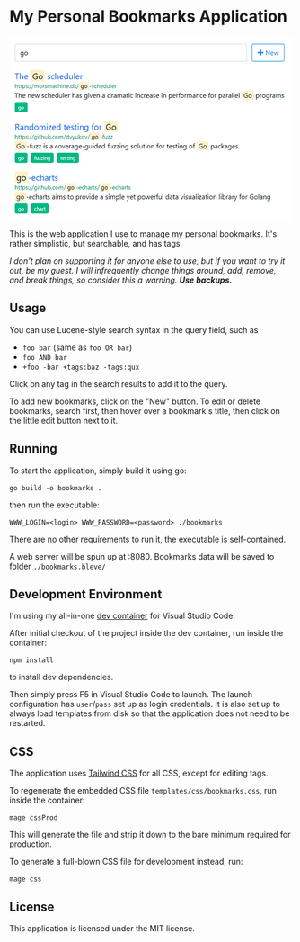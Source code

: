 My Personal Bookmarks Application
=================================

![Screenshot](bookmarks.png)

This is the web application I use to manage my personal bookmarks. It's rather simplistic, but searchable,
and has tags.

*I don't plan on supporting it for anyone else to use, but if you want to try it out, be my guest.
I will infrequently change things around, add, remove, and break things, so consider this a warning.
**Use backups.***


Usage
-----

You can use Lucene-style search syntax in the query field, such as

- `foo bar` (same as `foo OR bar`)
- `foo AND bar`
- `+foo -bar +tags:baz -tags:qux`

Click on any tag in the search results to add it to the query.

To add new bookmarks, click on the "New" button. To edit or delete bookmarks, search first, then hover over
a bookmark's title, then click on the little edit button next to it.


Running
-------

To start the application, simply build it using go:

```shell
go build -o bookmarks .
```

then run the executable:

```shell
WWW_LOGIN=<login> WWW_PASSWORD=<password> ./bookmarks
```

There are no other requirements to run it, the executable is self-contained.

A web server will be spun up at :8080. Bookmarks data will be saved to folder `./bookmarks.bleve/`


Development Environment
-----------------------

I'm using my all-in-one [dev container] for Visual Studio Code.

After initial checkout of the project inside the dev container, run inside the container:

```shell
npm install
```

to install dev dependencies.

Then simply press F5 in Visual Studio Code to launch. The launch configuration has `user`/`pass` set up
as login credentials. It is also set up to always load templates from disk so that the application does not
need to be restarted.


CSS
---

The application uses [Tailwind CSS] for all CSS, except for editing tags.

To regenerate the embedded CSS file `templates/css/bookmarks.css`, run inside the container:

```shell
mage cssProd
```

This will generate the file and strip it down to the bare minimum required for production.

To generate a full-blown CSS file for development instead, run:

```shell
mage css
```


License
-------

This application is licensed under the MIT license.



[Tailwind CSS]: https://tailwindcss.com/
[dev container]: https://github.com/blizzy78/dev-container
